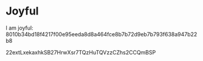 # Joyful

I am joyful: 8010b34bd18f4217f00e95eeda8d8a464fce8b7b72d9eb7b793f638a947b22b8


22extLxekaxhkSB27HrwXsr7TQzHuTQVzzCZhs2CCQmBSP